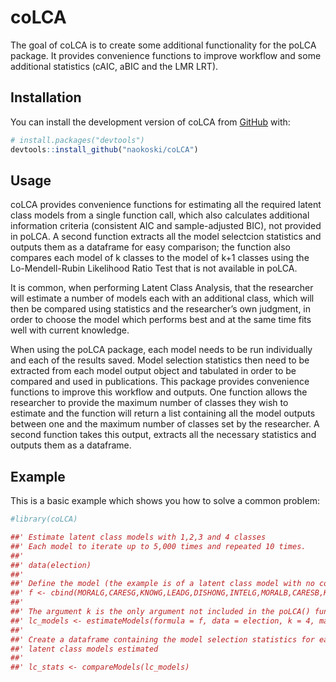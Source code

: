 
<!-- README.md is generated from README.Rmd. Please edit that file -->

# coLCA

<!-- badges: start -->
<!-- badges: end -->

The goal of coLCA is to create some additional functionality for the
poLCA package. It provides convenience functions to improve workflow and
some additional statistics (cAIC, aBIC and the LMR LRT).

## Installation

You can install the development version of coLCA from
[GitHub](https://github.com/) with:

``` r
# install.packages("devtools")
devtools::install_github("naokoski/coLCA")
```

## Usage

coLCA provides convenience functions for estimating all the required
latent class models from a single function call, which also calculates
additional information criteria (consistent AIC and sample-adjusted
BIC), not provided in poLCA. A second function extracts all the model
selectcion statistics and outputs them as a dataframe for easy
comparison; the function also compares each model of k classes to the
model of k+1 classes using the Lo-Mendell-Rubin Likelihood Ratio Test
that is not available in poLCA.

It is common, when performing Latent Class Analysis, that the researcher
will estimate a number of models each with an additional class, which
will then be compared using statistics and the researcher’s own
judgment, in order to choose the model which performs best and at the
same time fits well with current knowledge.

When using the poLCA package, each model needs to be run individually
and each of the results saved. Model selection statistics then need to
be extracted from each model output object and tabulated in order to be
compared and used in publications. This package provides convenience
functions to improve this workflow and outputs. One function allows the
researcher to provide the maximum number of classes they wish to
estimate and the function will return a list containing all the model
outputs between one and the maximum number of classes set by the
researcher. A second function takes this output, extracts all the
necessary statistics and outputs them as a dataframe.

## Example

This is a basic example which shows you how to solve a common problem:

``` r
#library(coLCA)

##' Estimate latent class models with 1,2,3 and 4 classes
##' Each model to iterate up to 5,000 times and repeated 10 times.
##' 
##' data(election)
##' 
##' Define the model (the example is of a latent class model with no covariates)
##' f <- cbind(MORALG,CARESG,KNOWG,LEADG,DISHONG,INTELG,MORALB,CARESB,KNOWB,LEADB,DISHONB,INTELB) ~ 1
##' 
##' The argument k is the only argument not included in the poLCA() function. All other arguments are the same.
##' lc_models <- estimateModels(formula = f, data = election, k = 4, maxiter = 5000, nrep = 10)
##' 
##' Create a dataframe containing the model selection statistics for each of the 
##' latent class models estimated
##' 
##' lc_stats <- compareModels(lc_models)
```
